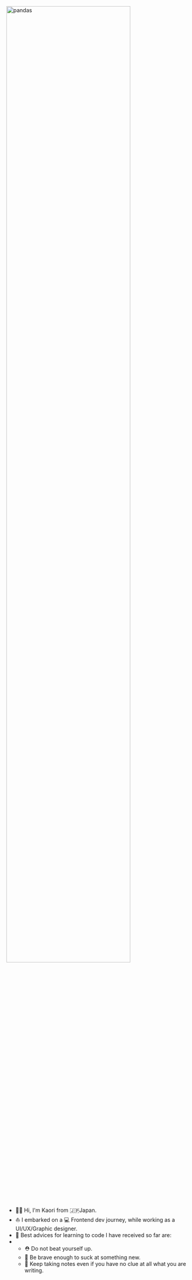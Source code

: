 <a href="https://ibb.co/xspCPmd"><img src="https://i.ibb.co/Ctk1NJD/pandas.jpg" alt="pandas" border="0" width = "80%"></a>

- 🙋🏻 Hi, I'm Kaori from 🇯🇵Japan.
- ⛵️ I embarked on a 💻 Frontend dev journey, while working as a UI/UX/Graphic designer.
- 🥸 Best advices for learning to code I have received so far are:
- - ⛑️ Do not beat yourself up.
  - 🤪 Be brave enough to suck at something new.
  - 📒 Keep taking notes even if you have no clue at all what you are writing.

<!---
lilythelily/lilythelily is a ✨ special ✨ repository because its `README.md` (this file) appears on your GitHub profile.
You can click the Preview link to take a look at your changes.
--->
